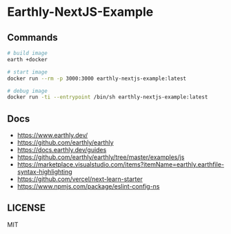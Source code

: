 # Earthly-NextJS-Example

## Commands

```bash
# build image
earth +docker

# start image
docker run --rm -p 3000:3000 earthly-nextjs-example:latest

# debug image
docker run -ti --entrypoint /bin/sh earthly-nextjs-example:latest
```

## Docs

- <https://www.earthly.dev/>
- <https://github.com/earthly/earthly>
- <https://docs.earthly.dev/guides>
- <https://github.com/earthly/earthly/tree/master/examples/js>
- <https://marketplace.visualstudio.com/items?itemName=earthly.earthfile-syntax-highlighting>
- <https://github.com/vercel/next-learn-starter>
- <https://www.npmjs.com/package/eslint-config-ns>

## LICENSE

MIT
